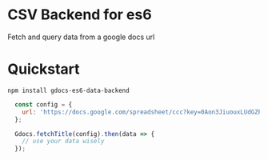 # CSV Backend for es6
Fetch and query data from a google docs url

# Quickstart
``npm install gdocs-es6-data-backend``

```javascript
  const config = {
    url: 'https://docs.google.com/spreadsheet/ccc?key=0Aon3JiuouxLUdGZPaUZsMjBxeGhfOWRlWm85MmV0UUE#gid=0'
  };

  Gdocs.fetchTitle(config).then(data => {
    // use your data wisely
  });
```

